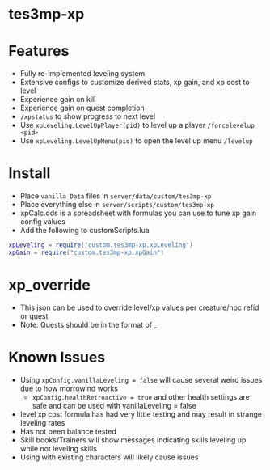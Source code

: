 # tes3mp-xp

# Features
* Fully re-implemented leveling system
* Extensive configs to customize derived stats, xp gain, and xp cost to level
* Experience gain on kill
* Experience gain on quest completion
* `/xpstatus` to show progress to next level
* Use `xpLeveling.LevelUpPlayer(pid)` to level up a player `/forcelevelup <pid>`
* Use `xpLeveling.LevelUpMenu(pid)` to open the level up menu `/levelup`

# Install
* Place `vanilla Data` files in `server/data/custom/tes3mp-xp`
* Place everything else in `server/scripts/custom/tes3mp-xp`
* xpCalc.ods is a spreadsheet with formulas you can use to tune xp gain config values
* Add the following to customScripts.lua
```lua
xpLeveling = require("custom.tes3mp-xp.xpLeveling")
xpGain = require("custom.tes3mp-xp.xpGain")
```

# xp_override
* This json can be used to override level/xp values per creature/npc refid or quest
* Note: Quests should be in the format of <quest>_<index>

# Known Issues
* Using `xpConfig.vanillaLeveling = false` will cause several weird issues due to how morrowind works
  * `xpConfig.healthRetroactive = true` and other health settings are safe and can be used with vanillaLeveling = false
* level xp cost formula has had very little testing and may result in strange leveling rates
* Has not been balance tested
* Skill books/Trainers will show messages indicating skills leveling up while not leveling skills
* Using with existing characters will likely cause issues